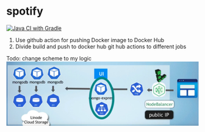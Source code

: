 # spotify

[![Java CI with Gradle](https://github.com/VitaliyPunko/spotify/actions/workflows/gradle.yml/badge.svg?branch=main)](https://github.com/VitaliyPunko/spotify/actions/workflows/gradle.yml)

1. Use github action for pushing Docker image to Docker Hub
2. Divide build and push to docker hub git hub actions to different jobs

Todo: change scheme to my logic  
![img.png](img.png)